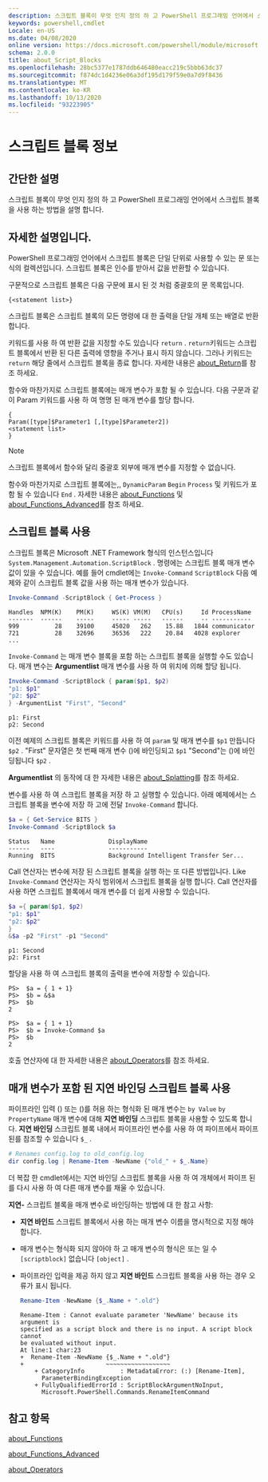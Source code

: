 ```yaml
---
description: 스크립트 블록이 무엇 인지 정의 하 고 PowerShell 프로그래밍 언어에서 스크립트 블록을 사용 하는 방법을 설명 합니다.
keywords: powershell,cmdlet
Locale: en-US
ms.date: 04/08/2020
online version: https://docs.microsoft.com/powershell/module/microsoft.powershell.core/about/about_script_blocks?view=powershell-7.1&WT.mc_id=ps-gethelp
schema: 2.0.0
title: about_Script_Blocks
ms.openlocfilehash: 28bc5377e1787ddb646480eacc219c5bbb63dc37
ms.sourcegitcommit: f874dc1d4236e06a3df195d179f59e0a7d9f8436
ms.translationtype: MT
ms.contentlocale: ko-KR
ms.lasthandoff: 10/13/2020
ms.locfileid: "93223905"
---
```

# <a name="about-script-blocks"></a>스크립트 블록 정보

## <a name="short-description"></a>간단한 설명

스크립트 블록이 무엇 인지 정의 하 고 PowerShell 프로그래밍 언어에서 스크립트 블록을 사용 하는 방법을 설명 합니다.

## <a name="long-description"></a>자세한 설명입니다.

PowerShell 프로그래밍 언어에서 스크립트 블록은 단일 단위로 사용할 수 있는 문 또는 식의 컬렉션입니다.
스크립트 블록은 인수를 받아서 값을 반환할 수 있습니다.

구문적으로 스크립트 블록은 다음 구문에 표시 된 것 처럼 중괄호의 문 목록입니다.

```
{<statement list>}
```

스크립트 블록은 스크립트 블록의 모든 명령에 대 한 출력을 단일 개체 또는 배열로 반환 합니다.

키워드를 사용 하 여 반환 값을 지정할 수도 있습니다 `return` . `return`키워드는 스크립트 블록에서 반환 된 다른 출력에 영향을 주거나 표시 하지 않습니다. 그러나 키워드는 `return` 해당 줄에서 스크립트 블록을 종료 합니다. 자세한 내용은 [about_Return](about_Return.md)를 참조 하세요.

함수와 마찬가지로 스크립트 블록에는 매개 변수가 포함 될 수 있습니다. 다음 구문과 같이 Param 키워드를 사용 하 여 명명 된 매개 변수를 할당 합니다.

```
{
Param([type]$Parameter1 [,[type]$Parameter2])
<statement list>
}
```

> [!NOTE]
> 스크립트 블록에서 함수와 달리 중괄호 외부에 매개 변수를 지정할 수 없습니다.

함수와 마찬가지로 스크립트 블록에는,, `DynamicParam` `Begin` `Process` 및 키워드가 포함 될 수 있습니다 `End` . 자세한 내용은 [about_Functions](about_Functions.md) 및 [about_Functions_Advanced](about_Functions_Advanced.md)를 참조 하세요.

## <a name="using-script-blocks"></a>스크립트 블록 사용

스크립트 블록은 Microsoft .NET Framework 형식의 인스턴스입니다 `System.Management.Automation.ScriptBlock` . 명령에는 스크립트 블록 매개 변수 값이 있을 수 있습니다. 예를 들어 cmdlet에는 `Invoke-Command` `ScriptBlock` 다음 예제와 같이 스크립트 블록 값을 사용 하는 매개 변수가 있습니다.

```powershell
Invoke-Command -ScriptBlock { Get-Process }
```

```Output
Handles  NPM(K)    PM(K)     WS(K) VM(M)   CPU(s)     Id ProcessName
-------  ------    -----     ----- -----   ------     -- -----------
999          28    39100     45020   262    15.88   1844 communicator
721          28    32696     36536   222    20.84   4028 explorer
...
```

`Invoke-Command` 는 매개 변수 블록을 포함 하는 스크립트 블록을 실행할 수도 있습니다.
매개 변수는 **Argumentlist** 매개 변수를 사용 하 여 위치에 의해 할당 됩니다.

```powershell
Invoke-Command -ScriptBlock { param($p1, $p2)
"p1: $p1"
"p2: $p2"
} -ArgumentList "First", "Second"
```

```Output
p1: First
p2: Second
```

이전 예제의 스크립트 블록은 키워드를 사용 하 여 `param` 및 매개 변수를 `$p1` 만듭니다 `$p2` . "First" 문자열은 첫 번째 매개 변수 ()에 바인딩되고 `$p1` "Second"는 ()에 바인딩됩니다 `$p2` .

**Argumentlist** 의 동작에 대 한 자세한 내용은 [about_Splatting](about_Splatting.md#splatting-with-arrays)를 참조 하세요.

변수를 사용 하 여 스크립트 블록을 저장 하 고 실행할 수 있습니다. 아래 예제에서는 스크립트 블록을 변수에 저장 하 고에 전달 `Invoke-Command` 합니다.

```powershell
$a = { Get-Service BITS }
Invoke-Command -ScriptBlock $a
```

```Output
Status   Name               DisplayName
------   ----               -----------
Running  BITS               Background Intelligent Transfer Ser...
```

Call 연산자는 변수에 저장 된 스크립트 블록을 실행 하는 또 다른 방법입니다.
Like `Invoke-Command` 연산자는 자식 범위에서 스크립트 블록을 실행 합니다. Call 연산자를 사용 하면 스크립트 블록에서 매개 변수를 더 쉽게 사용할 수 있습니다.

```powershell
$a ={ param($p1, $p2)
"p1: $p1"
"p2: $p2"
}
&$a -p2 "First" -p1 "Second"
```

```Output
p1: Second
p2: First
```

할당을 사용 하 여 스크립트 블록의 출력을 변수에 저장할 수 있습니다.

```
PS>  $a = { 1 + 1}
PS>  $b = &$a
PS>  $b
2
```

```
PS>  $a = { 1 + 1}
PS>  $b = Invoke-Command $a
PS>  $b
2
```

호출 연산자에 대 한 자세한 내용은 [about_Operators](about_Operators.md)를 참조 하세요.

## <a name="using-delay-bind-script-blocks-with-parameters"></a>매개 변수가 포함 된 지연 바인딩 스크립트 블록 사용

파이프라인 입력 () 또는 ()를 허용 하는 형식화 된 매개 변수는 `by Value` `by PropertyName` 매개 변수에 대해 **지연 바인딩** 스크립트 블록을 사용할 수 있도록 합니다.
**지연 바인딩** 스크립트 블록 내에서 파이프라인 변수를 사용 하 여 파이프에서 파이프 된를 참조할 수 있습니다 `$_` .

```powershell
# Renames config.log to old_config.log
dir config.log | Rename-Item -NewName {"old_" + $_.Name}
```

더 복잡 한 cmdlet에서는 지연 바인딩 스크립트 블록을 사용 하 여 개체에서 파이프 된를 다시 사용 하 여 다른 매개 변수를 채울 수 있습니다.

**지연-** 스크립트 블록을 매개 변수로 바인딩하는 방법에 대 한 참고 사항:

- **지연 바인드** 스크립트 블록에서 사용 하는 매개 변수 이름을 명시적으로 지정 해야 합니다.
- 매개 변수는 형식화 되지 않아야 하 고 매개 변수의 형식은 또는 일 수 `[scriptblock]` 없습니다 `[object]` .
- 파이프라인 입력을 제공 하지 않고 **지연 바인드** 스크립트 블록을 사용 하는 경우 오류가 표시 됩니다.

  ```powershell
  Rename-Item -NewName {$_.Name + ".old"}
  ```

  ```Output
  Rename-Item : Cannot evaluate parameter 'NewName' because its argument is
  specified as a script block and there is no input. A script block cannot
  be evaluated without input.
  At line:1 char:23
  +  Rename-Item -NewName {$_.Name + ".old"}
  +                       ~~~~~~~~~~~~~~~~~~
      + CategoryInfo          : MetadataError: (:) [Rename-Item],
        ParameterBindingException
      + FullyQualifiedErrorId : ScriptBlockArgumentNoInput,
        Microsoft.PowerShell.Commands.RenameItemCommand
  ```

## <a name="see-also"></a>참고 항목

[about_Functions](about_Functions.md)

[about_Functions_Advanced](about_Functions_Advanced.md)

[about_Operators](about_Operators.md)

